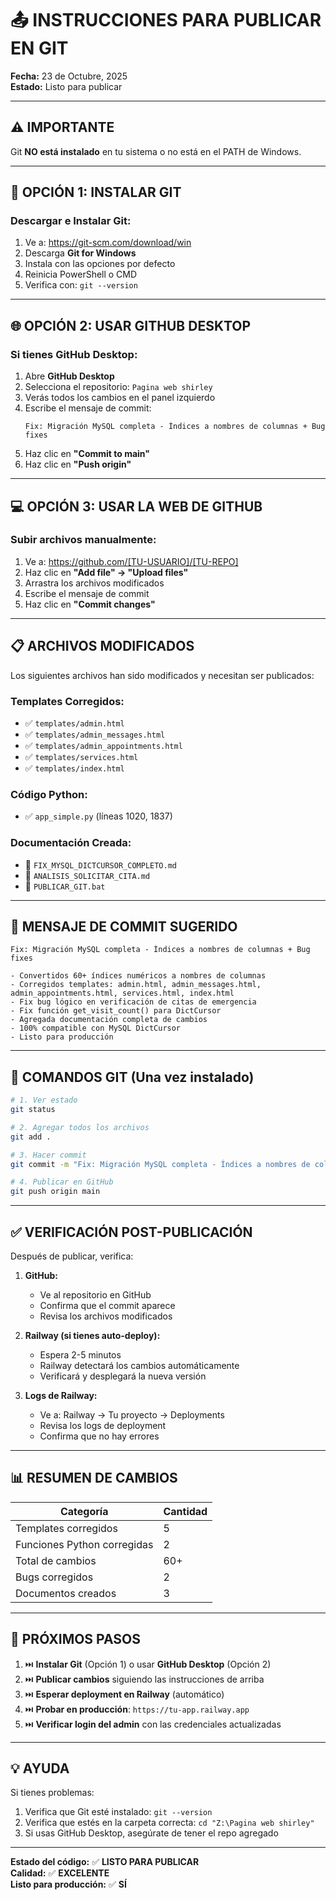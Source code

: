 # 📤 INSTRUCCIONES PARA PUBLICAR EN GIT

**Fecha:** 23 de Octubre, 2025  
**Estado:** Listo para publicar

---

## ⚠️ IMPORTANTE

Git **NO está instalado** en tu sistema o no está en el PATH de Windows.

---

## 🔧 OPCIÓN 1: INSTALAR GIT

### Descargar e Instalar Git:
1. Ve a: https://git-scm.com/download/win
2. Descarga **Git for Windows**
3. Instala con las opciones por defecto
4. Reinicia PowerShell o CMD
5. Verifica con: `git --version`

---

## 🌐 OPCIÓN 2: USAR GITHUB DESKTOP

### Si tienes GitHub Desktop:
1. Abre **GitHub Desktop**
2. Selecciona el repositorio: `Pagina web shirley`
3. Verás todos los cambios en el panel izquierdo
4. Escribe el mensaje de commit:
   ```
   Fix: Migración MySQL completa - Índices a nombres de columnas + Bug fixes
   ```
5. Haz clic en **"Commit to main"**
6. Haz clic en **"Push origin"**

---

## 💻 OPCIÓN 3: USAR LA WEB DE GITHUB

### Subir archivos manualmente:
1. Ve a: https://github.com/[TU-USUARIO]/[TU-REPO]
2. Haz clic en **"Add file" → "Upload files"**
3. Arrastra los archivos modificados
4. Escribe el mensaje de commit
5. Haz clic en **"Commit changes"**

---

## 📋 ARCHIVOS MODIFICADOS

Los siguientes archivos han sido modificados y necesitan ser publicados:

### **Templates Corregidos:**
- ✅ `templates/admin.html`
- ✅ `templates/admin_messages.html`
- ✅ `templates/admin_appointments.html`
- ✅ `templates/services.html`
- ✅ `templates/index.html`

### **Código Python:**
- ✅ `app_simple.py` (líneas 1020, 1837)

### **Documentación Creada:**
- 📄 `FIX_MYSQL_DICTCURSOR_COMPLETO.md`
- 📄 `ANALISIS_SOLICITAR_CITA.md`
- 📄 `PUBLICAR_GIT.bat`

---

## 📝 MENSAJE DE COMMIT SUGERIDO

```
Fix: Migración MySQL completa - Índices a nombres de columnas + Bug fixes

- Convertidos 60+ índices numéricos a nombres de columnas
- Corregidos templates: admin.html, admin_messages.html, admin_appointments.html, services.html, index.html
- Fix bug lógico en verificación de citas de emergencia
- Fix función get_visit_count() para DictCursor
- Agregada documentación completa de cambios
- 100% compatible con MySQL DictCursor
- Listo para producción
```

---

## 🚀 COMANDOS GIT (Una vez instalado)

```bash
# 1. Ver estado
git status

# 2. Agregar todos los archivos
git add .

# 3. Hacer commit
git commit -m "Fix: Migración MySQL completa - Índices a nombres de columnas + Bug fixes"

# 4. Publicar en GitHub
git push origin main
```

---

## ✅ VERIFICACIÓN POST-PUBLICACIÓN

Después de publicar, verifica:

1. **GitHub:**
   - Ve al repositorio en GitHub
   - Confirma que el commit aparece
   - Revisa los archivos modificados

2. **Railway (si tienes auto-deploy):**
   - Espera 2-5 minutos
   - Railway detectará los cambios automáticamente
   - Verificará y desplegará la nueva versión

3. **Logs de Railway:**
   - Ve a: Railway → Tu proyecto → Deployments
   - Revisa los logs de deployment
   - Confirma que no hay errores

---

## 📊 RESUMEN DE CAMBIOS

| Categoría | Cantidad |
|-----------|----------|
| Templates corregidos | 5 |
| Funciones Python corregidas | 2 |
| Total de cambios | 60+ |
| Bugs corregidos | 2 |
| Documentos creados | 3 |

---

## 🎯 PRÓXIMOS PASOS

1. ⏭️ **Instalar Git** (Opción 1) o usar **GitHub Desktop** (Opción 2)
2. ⏭️ **Publicar cambios** siguiendo las instrucciones de arriba
3. ⏭️ **Esperar deployment en Railway** (automático)
4. ⏭️ **Probar en producción**: `https://tu-app.railway.app`
5. ⏭️ **Verificar login del admin** con las credenciales actualizadas

---

## 💡 AYUDA

Si tienes problemas:
1. Verifica que Git esté instalado: `git --version`
2. Verifica que estés en la carpeta correcta: `cd "Z:\Pagina web shirley"`
3. Si usas GitHub Desktop, asegúrate de tener el repo agregado

---

**Estado del código:** ✅ **LISTO PARA PUBLICAR**  
**Calidad:** ✅ **EXCELENTE**  
**Listo para producción:** ✅ **SÍ**







